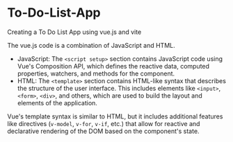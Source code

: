 # To-Do-List-App
Creating a To Do List App using vue.js and vite

The vue.js code is a combination of JavaScript and HTML.

- JavaScript: The `<script setup>` section contains JavaScript code using Vue's Composition API, which defines the reactive data, computed properties, watchers, and methods for the component.
- HTML: The `<template>` section contains HTML-like syntax that describes the structure of the user interface. This includes elements like `<input>`, `<form>`, `<div>`, and others, which are used to build the layout and elements of the application.

Vue's template syntax is similar to HTML, but it includes additional features like directives (`v-model`, `v-for`, `v-if`, etc.) that allow for reactive and declarative rendering of the DOM based on the component's state.
